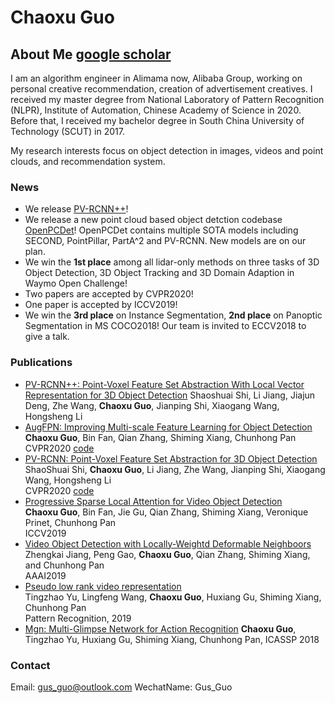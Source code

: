# Chaoxu Guo

## About Me [google scholar](https://scholar.google.com/citations?user=SZ7qRZMAAAAJ&hl=zh-CN)

I am an algorithm engineer in Alimama now, Alibaba Group, working on personal creative recommendation, creation of advertisement creatives. I received my master degree from National Laboratory of Pattern Recognition (NLPR), Institute of Automation, Chinese Academy of Science in 2020. Before that, I received my bachelor degree in South China University of Technology (SCUT) in 2017.

My research interests focus on object detection in images, videos and point clouds, and recommendation system.

### News
* We release [PV-RCNN++](https://arxiv.org/pdf/2102.00463.pdf)!
* We release a new point cloud based object detction codebase [OpenPCDet](https://github.com/open-mmlab/OpenPCDet)! OpenPCDet contains multiple SOTA models including SECOND, PointPillar, PartA^2 and PV-RCNN. New models are on our plan. 
* We win the **1st place** among all lidar-only methods on three tasks of 3D Object Detection, 3D Object Tracking and 3D Domain Adaption in Waymo Open Challenge!
* Two papers are accepted by CVPR2020!
* One paper is accepted by ICCV2019!
* We win the **3rd place** on Instance Segmentation, **2nd place** on Panoptic Segmentation in MS COCO2018! Our team is invited to ECCV2018 to give a talk.



### Publications
* [PV-RCNN++: Point-Voxel Feature Set Abstraction With Local Vector Representation for 3D Object Detection](https://arxiv.org/pdf/2102.00463.pdf)
Shaoshuai Shi, Li Jiang, Jiajun Deng, Zhe Wang, **Chaoxu Guo**, Jianping Shi, Xiaogang Wang, Hongsheng Li
* [AugFPN: Improving Multi-scale Feature Learning for Object Detection](https://openaccess.thecvf.com/content_CVPR_2020/papers/Guo_AugFPN_Improving_Multi-Scale_Feature_Learning_for_Object_Detection_CVPR_2020_paper.pdf)    
**Chaoxu Guo**, Bin Fan, Qian Zhang, Shiming Xiang, Chunhong Pan  
CVPR2020 [code](https://github.com/Gus-Guo/AugFPN)
*	[PV-RCNN: Point-Voxel Feature Set Abstraction for 3D Object Detection](https://arxiv.org/pdf/1912.13192.pdf)  
ShaoShuai Shi, **Chaoxu Guo**, Li Jiang, Zhe Wang, Jianping Shi, Xiaogang Wang, Hongsheng Li  
CVPR2020 [code](https://github.com/open-mmlab/OpenPCDet)
* [Progressive Sparse Local Attention for Video Object Detection](https://openaccess.thecvf.com/content_ICCV_2019/papers/Guo_Progressive_Sparse_Local_Attention_for_Video_Object_Detection_ICCV_2019_paper.pdf)  
**Chaoxu Guo**, Bin Fan, Jie Gu, Qian Zhang, Shiming Xiang, Veronique Prinet, Chunhong Pan  
ICCV2019
* [Video Object Detection with Locally-Weightd Deformable Neighboors](https://www.aaai.org/ojs/index.php/AAAI/article/view/4871)  
Zhengkai Jiang, Peng Gao, **Chaoxu Guo**, Qian Zhang, Shiming Xiang, and Chunhong Pan  
AAAI2019
* [Pseudo low rank video representation](http://159.226.21.68/bitstream/173211/22783/1/%5BTsingzao%5DPseudo%20low%20rank%20video%20representation.pdf)  
Tingzhao Yu, Lingfeng Wang, **Chaoxu Guo**, Huxiang Gu, Shiming Xiang, Chunhong Pan  
Pattern Recognition, 2019
* [Mgn: Multi-Glimpse Network for Action Recognition](https://scholar.google.com/scholar?oi=bibs&cluster=1789087558551156269&btnI=1&hl=zh-CN)
**Chaoxu Guo**, Tingzhao Yu, Huxiang Gu, Shiming Xiang, Chunhong Pan, ICASSP 2018


### Contact
Email: gus_guo@outlook.com
WechatName: Gus_Guo

